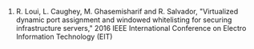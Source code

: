 

1. R. Loui, L. Caughey, M. Ghasemisharif and R. Salvador, "Virtualized dynamic port assignment and windowed whitelisting for securing infrastructure servers," 2016 IEEE International Conference on Electro Information Technology (EIT)
